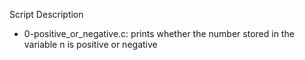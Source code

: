   Script Description 
 - 0-positive_or_negative.c: prints whether the number stored in the variable n is positive or negative
